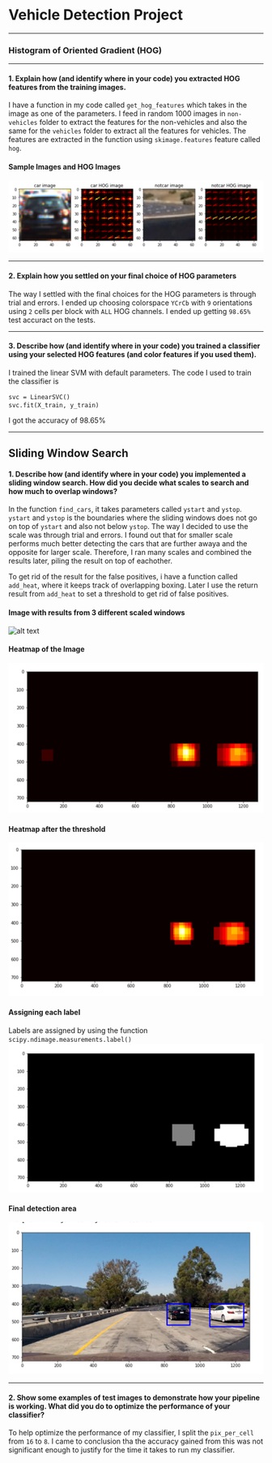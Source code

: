 [//]: # (Image References)

[image1]: ./writeup-images/image_1.png "Original Image"
[image2]: ./writeup-images/image_2.png "Undistorted"
[image3]: ./writeup-images/image_3.jpg "Perspective Transformed Image"
[image4]: ./writeup-images/image_4.png "L Channel"
[image5]: ./writeup-images/image_5.png "S Channel"
[image6]: ./writeup-images/image_6.png "Combine Channel"
[image7]: ./writeup-images/image_7.png "Polynomial Fitted"
[image8]: ./examples/polynomial-drawn.png "Polynomial drawn"
[image9]: ./examples/highlighted-lane.png "Highlighted Lane"
[image10]: ./examples/combined-image.png "Combined Image"
[video1]: ./project_video_out.mp4 "Video"

# Vehicle Detection Project
---
### Histogram of Oriented Gradient (HOG)
---
#### 1. Explain how (and identify where in your code) you extracted HOG features from the training images.

I have a function in my code called `get_hog_features` which takes in the image as one of the parameters. I feed in random 1000 images in `non-vehicles` folder to extract the features for the non-vehicles and also the same for the `vehicles` folder to extract all the features for vehicles. The features are extracted in the function using `skimage.features` feature called `hog`. 

#### Sample Images and HOG Images
![alt text][image1]

---
#### 2. Explain how you settled on your final choice of HOG parameters

The way I settled with the final choices for the HOG parameters is through trial and errors. I ended up choosing colorspace `YCrCb` with `9` orientations using `2` cells per block with `ALL` HOG channels. I ended up getting `98.65%` test accuract on the tests. 

---
#### 3. Describe how (and identify where in your code) you trained a classifier using your selected HOG features (and color features if you used them).

I trained the linear SVM with default parameters. The code I used to train the classifier is 
```
svc = LinearSVC()
svc.fit(X_train, y_train)
```
I got the accuracy of 98.65%

---
Sliding Window Search
---
#### 1. Describe how (and identify where in your code) you implemented a sliding window search. How did you decide what scales to search and how much to overlap windows?

In the function `find_cars`, it takes parameters called `ystart` and `ystop`. `ystart` and `ystop` is the boundaries where the sliding windows does not go on top of `ystart` and also not below `ystop`. The way I decided to use the scale was through trial and errors. I found out that for smaller scale performs much better detecting the cars that are further awaya and the opposite for larger scale. Therefore, I ran many scales and combined the results later, piling the result on top of eachother. 

To get rid of the result for the false positives, i have a function called `add_heat`, where it keeps track of overlapping boxing. Later I use the return result from `add_heat` to set a threshold to get rid of false positives. 

#### Image with results from 3 different scaled windows
![alt text][image3]

#### Heatmap of the Image
![alt text][image4]

#### Heatmap after the threshold
![alt text][image5]

#### Assigning each label
Labels are assigned by using the function `scipy.ndimage.measurements.label()`
![alt text][image6]

#### Final detection area
![alt text][image7]

---
#### 2. Show some examples of test images to demonstrate how your pipeline is working. What did you do to optimize the performance of your classifier?

To help optimize the performance of my classifier, I split the `pix_per_cell` from `16` to `8`. I came to conclusion tha the accuracy gained from this was not significant enough to justify for the time it takes to run my classifier.

